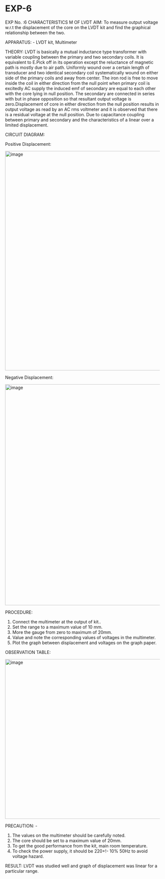 # EXP-6
EXP No. :6 			CHARACTERISTICS M OF LVDT
AIM:
To measure output voltage w.r.t the displacement of the core on the LVDT kit and
find the graphical relationship between the two.

APPARATUS: - 
LVDT kit, Multimeter

THEORY: 
LVDT is basically a mutual inductance type transformer with variable coupling between the primary and two secondary coils. It is equivalent to E.Pick off in its operation except the reluctance of magnetic path is mostly due to air path. Uniformly wound over a certain length of transducer and two identical secondary coil systematically wound on either side of the primary coils and away from center. The iron rod is free to move inside the coil in either direction from the null point when primary coil is excitedly AC supply the induced emf of secondary are equal to each other with the core lying in null position. The secondary are connected in series with but in phase opposition so that resultant output voltage is zero.Displacement of core in either direction from the null position results in output voltage as read by an AC rms voltmeter and it is observed that there is a residual voltage at the null position. Due to capacitance coupling between primary and secondary and the characteristics of a linear over a limited  displacement.


CIRCUIT DIAGRAM:

Positive Displacement:

<img width="1241" height="713" alt="image" src="https://github.com/user-attachments/assets/09b87ed2-8716-4a7a-9881-34d3fb8250bb" />

Negative Displacement:

<img width="1237" height="718" alt="image" src="https://github.com/user-attachments/assets/8af74bfa-b342-464b-925a-e797e12e9ac1" />


PROCEDURE:

1. Connect the multimeter at the output of kit..
2. Set the range to a maximum value of 10 mm.
3. More the gauge from zero to maximum of 20mm.
4. Value and note the corresponding values of voltages in the multimeter.
5. Plot the graph between displacement and voltages on the graph paper.


OBSERVATION TABLE:

<img width="1280" height="519" alt="image" src="https://github.com/user-attachments/assets/2224e2cf-1095-4786-baea-02aa0e6df5fc" />


PRECAUTION: -
1. The values on the multimeter should be carefully noted.
2. The core should be set to a maximum value of 20mm.
3. To get the good performance from the kit, main room temperature.
4. To check the power supply, it should be 220+!- 10% 50Hz to avoid voltage hazard.

RESULT:
LVDT was studied well and graph of displacement was linear for a particular range.
